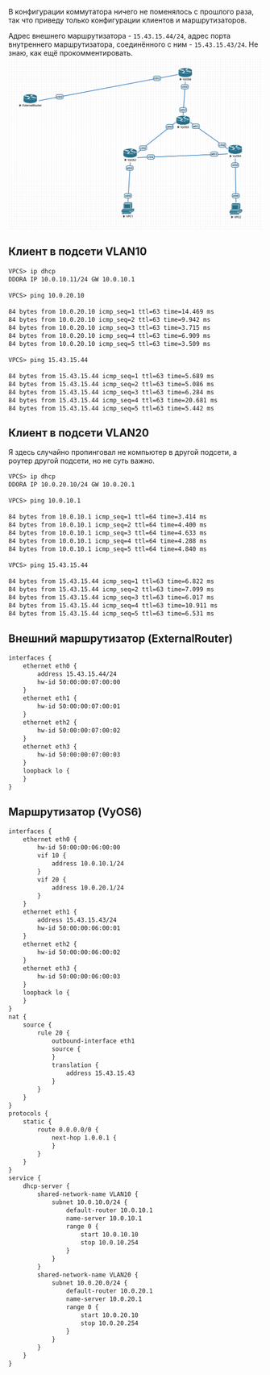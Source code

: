 В конфигурации коммутатора ничего не поменялось с прошлого раза, так что приведу только конфигурации клиентов и маршрутизаторов.

Адрес внешнего маршрутизатора - `15.43.15.44/24`, адрес порта внутреннего маршрутизатора, соединённого с ним - `15.43.15.43/24`. Не знаю, как ещё прокомментировать.
![](pics/topology.png)

## Клиент в подсети VLAN10
```
VPCS> ip dhcp
DDORA IP 10.0.10.11/24 GW 10.0.10.1

VPCS> ping 10.0.20.10

84 bytes from 10.0.20.10 icmp_seq=1 ttl=63 time=14.469 ms
84 bytes from 10.0.20.10 icmp_seq=2 ttl=63 time=9.942 ms
84 bytes from 10.0.20.10 icmp_seq=3 ttl=63 time=3.715 ms
84 bytes from 10.0.20.10 icmp_seq=4 ttl=63 time=6.909 ms
84 bytes from 10.0.20.10 icmp_seq=5 ttl=63 time=3.509 ms

VPCS> ping 15.43.15.44

84 bytes from 15.43.15.44 icmp_seq=1 ttl=63 time=5.689 ms
84 bytes from 15.43.15.44 icmp_seq=2 ttl=63 time=5.086 ms
84 bytes from 15.43.15.44 icmp_seq=3 ttl=63 time=6.284 ms
84 bytes from 15.43.15.44 icmp_seq=4 ttl=63 time=20.681 ms
84 bytes from 15.43.15.44 icmp_seq=5 ttl=63 time=5.442 ms
```
## Клиент в подсети VLAN20
Я здесь случайно пропинговал не компьютер в другой подсети, а роутер другой подсети, но не суть важно.
```
VPCS> ip dhcp
DDORA IP 10.0.20.10/24 GW 10.0.20.1

VPCS> ping 10.0.10.1

84 bytes from 10.0.10.1 icmp_seq=1 ttl=64 time=3.414 ms
84 bytes from 10.0.10.1 icmp_seq=2 ttl=64 time=4.400 ms
84 bytes from 10.0.10.1 icmp_seq=3 ttl=64 time=4.633 ms
84 bytes from 10.0.10.1 icmp_seq=4 ttl=64 time=4.288 ms
84 bytes from 10.0.10.1 icmp_seq=5 ttl=64 time=4.840 ms

VPCS> ping 15.43.15.44

84 bytes from 15.43.15.44 icmp_seq=1 ttl=63 time=6.822 ms
84 bytes from 15.43.15.44 icmp_seq=2 ttl=63 time=7.099 ms
84 bytes from 15.43.15.44 icmp_seq=3 ttl=63 time=6.017 ms
84 bytes from 15.43.15.44 icmp_seq=4 ttl=63 time=10.911 ms
84 bytes from 15.43.15.44 icmp_seq=5 ttl=63 time=6.531 ms
```
## Внешний маршрутизатор (ExternalRouter)
```
interfaces {
    ethernet eth0 {
        address 15.43.15.44/24
        hw-id 50:00:00:07:00:00
    }
    ethernet eth1 {
        hw-id 50:00:00:07:00:01
    }
    ethernet eth2 {
        hw-id 50:00:00:07:00:02
    }
    ethernet eth3 {
        hw-id 50:00:00:07:00:03
    }
    loopback lo {
    }
}
```
## Маршрутизатор (VyOS6)
```
interfaces {
    ethernet eth0 {
        hw-id 50:00:00:06:00:00
        vif 10 {
            address 10.0.10.1/24
        }
        vif 20 {
            address 10.0.20.1/24
        }
    }
    ethernet eth1 {
        address 15.43.15.43/24
        hw-id 50:00:00:06:00:01
    }
    ethernet eth2 {
        hw-id 50:00:00:06:00:02
    }
    ethernet eth3 {
        hw-id 50:00:00:06:00:03
    }
    loopback lo {
    }
}
nat {
    source {
        rule 20 {
            outbound-interface eth1
            source {
            }
            translation {
                address 15.43.15.43
            }
        }
    }
}
protocols {
    static {
        route 0.0.0.0/0 {
            next-hop 1.0.0.1 {
            }
        }
    }
}
service {
    dhcp-server {
        shared-network-name VLAN10 {
            subnet 10.0.10.0/24 {
                default-router 10.0.10.1
                name-server 10.0.10.1
                range 0 {
                    start 10.0.10.10
                    stop 10.0.10.254
                }
            }
        }
        shared-network-name VLAN20 {
            subnet 10.0.20.0/24 {
                default-router 10.0.20.1
                name-server 10.0.20.1
                range 0 {
                    start 10.0.20.10
                    stop 10.0.20.254
                }
            }
        }
    }
}
```
